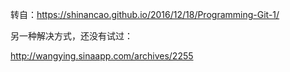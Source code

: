 转自：https://shinancao.github.io/2016/12/18/Programming-Git-1/





另一种解决方式，还没有试过：

http://wangying.sinaapp.com/archives/2255